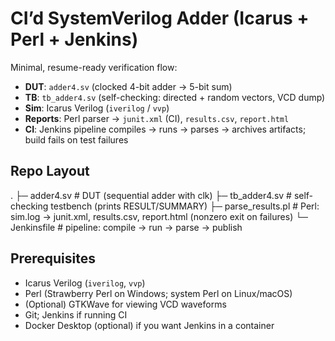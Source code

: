 # CI’d SystemVerilog Adder (Icarus + Perl + Jenkins)

Minimal, resume-ready verification flow:
- **DUT**: `adder4.sv` (clocked 4-bit adder → 5-bit sum)
- **TB**: `tb_adder4.sv` (self-checking: directed + random vectors, VCD dump)
- **Sim**: Icarus Verilog (`iverilog` / `vvp`)
- **Reports**: Perl parser → `junit.xml` (CI), `results.csv`, `report.html`
- **CI**: Jenkins pipeline compiles → runs → parses → archives artifacts; build fails on test failures

## Repo Layout
.
├─ adder4.sv # DUT (sequential adder with clk)
├─ tb_adder4.sv # self-checking testbench (prints RESULT/SUMMARY)
├─ parse_results.pl # Perl: sim.log -> junit.xml, results.csv, report.html (nonzero exit on failures)
└─ Jenkinsfile # pipeline: compile → run → parse → publish

## Prerequisites
- Icarus Verilog (`iverilog`, `vvp`)
- Perl (Strawberry Perl on Windows; system Perl on Linux/macOS)
- (Optional) GTKWave for viewing VCD waveforms
- Git; Jenkins if running CI
- Docker Desktop (optional) if you want Jenkins in a container


